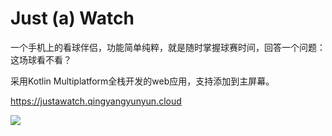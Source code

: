 # Just (a) Watch

一个手机上的看球伴侣，功能简单纯粹，就是随时掌握球赛时间，回答一个问题：这场球看不看？

采用Kotlin Multiplatform全栈开发的web应用，支持添加到主屏幕。

https://justawatch.qingyangyunyun.cloud

![](https://www.qingyangyunyun.cloud/images/justscreen.jpg)




